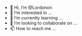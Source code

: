 - 👋 Hi, I’m @Lordonon
- 👀 I’m interested in ...
- 🌱 I’m currently learning ...
- 💞️ I’m looking to collaborate on ...
- 📫 How to reach me ...

<!---
Lordonon/Lordonon is a ✨ special ✨ repository because its `README.md` (this file) appears on your GitHub profile.
You can click the Preview link to take a look at your changes.
--->
